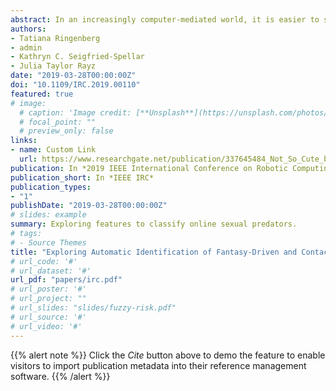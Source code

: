 ```yaml
---
abstract: In an increasingly computer-mediated world, it is easier to start conversations with people online, making it convenient to build trust with people based on their online persona. This encourages people with malevolent intentions to take advantage of trustful youngsters by means of various internet-based messaging platforms and subsequently inflicting harm to people below the legal age if a physical meeting is arranged. While previous research has prioritized the automatic identification of online solicitors by means of analyzing online chat conversations, little work has been done in terms of studying the conversational features of chats involving fantasy-driven and contact-driven online solicitors. This study focuses on 271 conversations extracted from Perverted-Justice, an online repository of chats between a predator and a volunteer pretending to be underage and presents results from training a model to triage between fantasy and contact-driven online solicitors.
authors:
- Tatiana Ringenberg
- admin 
- Kathryn C. Seigfried-Spellar
- Julia Taylor Rayz
date: "2019-03-28T00:00:00Z"
doi: "10.1109/IRC.2019.00110"
featured: true
# image:
  # caption: 'Image credit: [**Unsplash**](https://unsplash.com/photos/pLCdAaMFLTE)'
  # focal_point: ""
  # preview_only: false
links:
- name: Custom Link
  url: https://www.researchgate.net/publication/337645484_Not_So_Cute_but_Fuzzy_Estimating_Risk_of_Sexual_Predation_in_Online_Conversations
publication: In *2019 IEEE International Conference on Robotic Computing (IRC)*
publication_short: In *IEEE IRC*
publication_types:
- "1"
publishDate: "2019-03-28T00:00:00Z"
# slides: example
summary: Exploring features to classify online sexual predators.
# tags:
# - Source Themes
title: "Exploring Automatic Identification of Fantasy-Driven and Contact-Driven Sexual Solicitors"
# url_code: '#'
# url_dataset: '#'
url_pdf: "papers/irc.pdf"
# url_poster: '#'
# url_project: ""
# url_slides: "slides/fuzzy-risk.pdf"
# url_source: '#'
# url_video: '#'
---
```


{{% alert note %}}
Click the *Cite* button above to demo the feature to enable visitors to import publication metadata into their reference management software.
{{% /alert %}}

